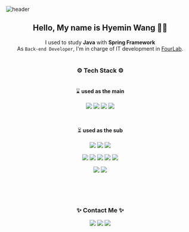![header](https://capsule-render.vercel.app/api?type=waving&color=0:44DCCF,100:a82da8&height=300&section=header&text=Welcome&fontSize=90&fontColor=ffffff)

<div align="center">

## Hello, My name is Hyemin Wang 🙋‍♀️ <br/>
I used to study **Java** with **Spring Framework**<br/>
As `Back-end Developer`, I'm in charge of IT development in <a href="http://www.4-lab.com/">FourLab</a>.<br/>
<br/>
### ⚙ Tech Stack ⚙ <br/><br/>

⌛ **used as the main**
<br/><br/>
<img src="https://img.shields.io/badge/Java-red?style=for-the-badge&logo=Java&logoColor=white">
<img src="https://img.shields.io/badge/SpringBoot-6DB33F?style=for-the-badge&logo=SpringBoot&logoColor=white">
<img src="https://img.shields.io/badge/Gradle-02303A?style=for-the-badge&logo=Gradle&logoColor=white">
<img src="https://img.shields.io/badge/Oracle-F80000?style=for-the-badge&logo=Oracle&logoColor=white">

<br/>

⏳ **used as the sub**
<br/><br/>
<img src="https://img.shields.io/badge/Spring-6DB33F?style=for-the-badge&logo=Spring&logoColor=white">
<img src="https://img.shields.io/badge/Maven-C71A36?style=for-the-badge&logo=ApacheMaven&logoColor=white">
<img src="https://img.shields.io/badge/Thymeleaf-005F0F?style=for-the-badge&logo=Thymeleaf&logoColor=white">

<img src="https://img.shields.io/badge/React-61DAFB?style=for-the-badge&logo=React&logoColor=white"> <img src="https://img.shields.io/badge/JQuery-0769AD?style=for-the-badge&logo=JQuery&logoColor=white"> <img src="https://img.shields.io/badge/JavaScript-F7DF1E?style=for-the-badge&logo=JavaScript&logoColor=white"> <img src="https://img.shields.io/badge/HTML5-E34F26?style=for-the-badge&logo=HTML5&logoColor=white"> <img src="https://img.shields.io/badge/CSS3-1572B6?style=for-the-badge&logo=CSS3&logoColor=white">

<img src="https://img.shields.io/badge/MySQL-4479A1?style=for-the-badge&logo=MySQL&logoColor=white"> <img src="https://img.shields.io/badge/MongoDB-47A248?style=for-the-badge&logo=MongoDB&logoColor=white">

<br/><br/><br/>

### ✨ Contact Me ✨
<a href="mailto:hyemin95928@naver.com"><img src="https://img.shields.io/badge/Mail-EA4335?style=for-the-badge&logo=Gmail&logoColor=white"></a> <a href="https://velog.io/@hyemin95928"><img src="https://img.shields.io/badge/Tech Blog-20C997?style=for-the-badge&logo=Velog&logoColor=white"></a>  <a href="https://github.com/Wanghyemin"><img src="https://img.shields.io/badge/Github-181717?style=for-the-badge&logo=Github&logoColor=white"></a>

</div>



<!--
**Wanghyemin/Wanghyemin** is a ✨ _special_ ✨ repository because its `README.md` (this file) appears on your GitHub profile.

Here are some ideas to get you started:

- 🔭 I’m currently working on ...
- 🌱 I’m currently learning ...
- 👯 I’m looking to collaborate on ...
- 🤔 I’m looking for help with ...
- 💬 Ask me about ...
- 📫 How to reach me: ...
- 😄 Pronouns: ...
- ⚡ Fun fact: ...
-->

